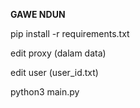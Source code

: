 **GAWE NDUN**

pip install -r requirements.txt

edit proxy (dalam data)

edit user (user_id.txt)

python3 main.py
